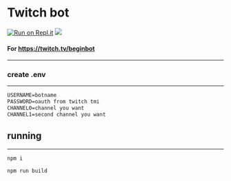 # Twitch bot
[![Run on Repl.it](https://repl.it/badge/github/whatsinmyopsec/twitchbot)](https://repl.it/github/whatsinmyopsec/twitchbot)
<img src="https://badges.pufler.dev/visits/whatsinmyopsec/twitchbot">


#### For https://twitch.tv/beginbot
---

### create .env 
---
```md
USERNAME=botname
PASSWORD=oauth from twitch tmi
CHANNEL0=channel you want
CHANNEL1=second channel you want
```

## running
---

```bash
npm i

npm run build
```
